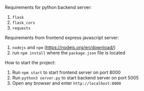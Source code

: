 Requirements for python backend server:
1. `flask`
2. `flask_cors`
3. `requests`

Requirements from frontend express javascript server:
1. `nodejs` and `npm` (https://nodejs.org/en/download/)
2. run `npm install` where the `package.json` file is located

How to start the project:
1. Run `npm start` to start frontend server on port 8000
2. Run `python3 server.py` to start backend server on port 5005
3. Open any browser and enter `http://localhost:8000`
